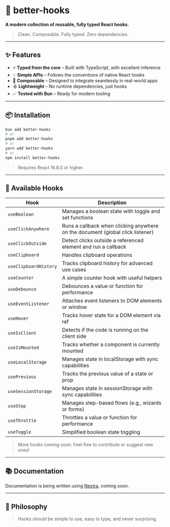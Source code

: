 # 🧠 better-hooks

**A modern collection of reusable, fully typed React hooks.**

> Clean. Composable. Fully typed. Zero dependencies.

---

## ✨ Features

* ⚡️ **Typed from the core** – Built with TypeScript, with excellent inference
* 💡 **Simple APIs** – Follows the conventions of native React hooks
* 🧹 **Composable** – Designed to integrate seamlessly in real-world apps
* 🩸 **Lightweight** – No runtime dependencies, just hooks
* ✅ **Tested with Bun** – Ready for modern tooling

---

## 📦 Installation

```bash
bun add better-hooks
# or
pnpm add better-hooks
# or
yarn add better-hooks
# or
npm install better-hooks
```

> Requires React 16.8.0 or higher.

---

## 🧰 Available Hooks

| Hook                  | Description                                                                    |
|-----------------------|--------------------------------------------------------------------------------|
| `useBoolean`          | Manages a boolean state with toggle and set functions                          |
| `useClickAnywhere`    | Runs a callback when clicking anywhere on the document (global click listener) |
| `useClickOutside`     | Detect clicks outside a referenced element and run a callback                  |
| `useClipboard`        | Handles clipboard operations                                                   |
| `useClipboardHistory` | Tracks clipboard history for advanced use cases                                |
| `useCounter`          | A simple counter hook with useful helpers                                      |
| `useDebounce`         | Debounces a value or function for performance                                  |
| `useEventListener`    | Attaches event listeners to DOM elements or window                             |
| `useHover`            | Tracks hover state for a DOM element via ref                                   |
| `useIsClient`         | Detects if the code is running on the client side                              |
| `useIsMounted`        | Tracks whether a component is currently mounted                                |
| `useLocalStorage`     | Manages state in localStorage with sync capabilities                           |
| `usePrevious`         | Tracks the previous value of a state or prop                                   |
| `useSessionStorage`   | Manages state in sessionStorage with sync capabilities                         |
| `useStep`             | Manages step-based flows (e.g., wizards or forms)                              |
| `useThrottle`         | Throttles a value or function for performance                                  |
| `useToggle`           | Simplified boolean state toggling                                              |

> More hooks coming soon. Feel free to contribute or suggest new ones!

---

## 📚 Documentation

Documentation is being written using [Nextra](https://nextra.site/), coming soon.

---

## 🧐 Philosophy

> Hooks should be simple to use, easy to type, and never surprising.
